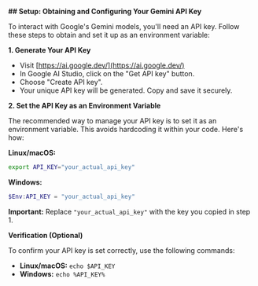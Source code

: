 **## Setup: Obtaining and Configuring Your Gemini API Key**

To interact with Google's Gemini models, you'll need an API key. Follow these steps to obtain and set it up as an environment variable:

**1. Generate Your API Key**

* Visit [https://ai.google.dev/](https://ai.google.dev/)
* In Google AI Studio, click on the "Get API key" button.
* Choose "Create API key".
* Your unique API key will be generated. Copy and save it securely.

**2. Set the API Key as an Environment Variable**

The recommended way to manage your API key is to set it as an environment variable. This avoids hardcoding it within your code. Here's how:

**Linux/macOS:**

```bash
export API_KEY="your_actual_api_key" 
```

**Windows:**

```powershell
$Env:API_KEY = "your_actual_api_key"
```

**Important:** Replace `"your_actual_api_key"` with the key you copied in step 1.

**Verification (Optional)**

To confirm your API key is set correctly, use the following commands:

* **Linux/macOS:** `echo $API_KEY`
* **Windows:** `echo %API_KEY%`

